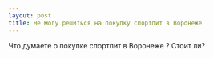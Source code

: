 ```yaml
---
layout: post 
title: Не могу решиться на покупку спортпит в Воронеже 
--- 
```

Что думаете о покупке спортпит в Воронеже ? Стоит ли?